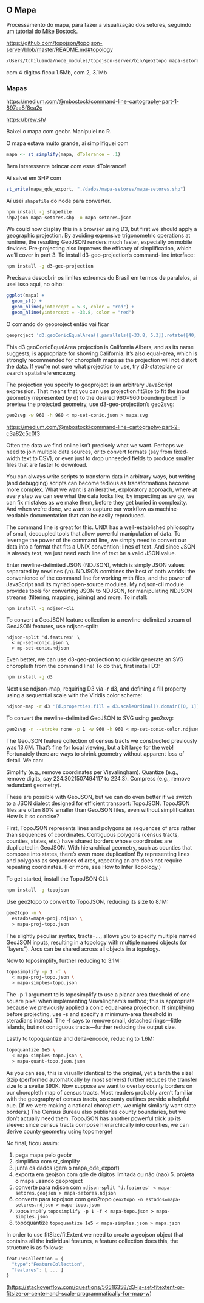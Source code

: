 ## O Mapa

Processamento do mapa, para fazer a visualização dos setores, seguindo um tutorial do Mike Bostock.

https://github.com/topojson/topojson-server/blob/master/README.md#topology

```zsh
/Users/tchiluanda/node_modules/topojson-server/bin/geo2topo mapa-setores.geojson > mapa.json
```

com 4 digitos ficou 1.5Mb, com 2, 3.1Mb


### Mapas

https://medium.com/@mbostock/command-line-cartography-part-1-897aa8f8ca2c

https://brew.sh/

Baixei o mapa com geobr. Manipulei no R.

O mapa estava muito grande, aí simplifiquei com

```r
mapa <- st_simplify(mapa, dTolerance = .1)
```

Bem interessante brincar com esse dTolerance!

Aí salvei em SHP com

```r
st_write(mapa_qde_export, "./dados/mapa-setores/mapa-setores.shp")
```

Aí usei `shapefile` do node para converter.

```bash
npm install -g shapefile
shp2json mapa-setores.shp -o mapa-setores.json
```

We could now display this in a browser using D3, but first we should apply a geographic projection. By avoiding expensive trigonometric operations at runtime, the resulting GeoJSON renders much faster, especially on mobile devices. Pre-projecting also improves the efficacy of simplification, which we’ll cover in part 3. To install d3-geo-projection’s command-line interface:

```bash
npm install -g d3-geo-projection
```

Precisava descobrir os limites extremos do Brasil em termos de paralelos, aí usei isso aqui, no olho:

```r
ggplot(mapa) + 
  geom_sf() + 
  geom_hline(yintercept = 5.3, color = "red") + 
  geom_hline(yintercept = -33.8, color = "red")
```

O comando do geoproject então vai ficar

```bash
geoproject 'd3.geoConicEqualArea().parallels([-33.8, 5.3]).rotate([40, 0]).fitSize([960, 960], d)' < mapa-setores.json > mp-set-conic.json
```

This d3.geoConicEqualArea projection is California Albers, and as its name suggests, is appropriate for showing California. It’s also equal-area, which is strongly recommended for choropleth maps as the projection will not distort the data. If you’re not sure what projection to use, try d3-stateplane or search spatialreference.org.

The projection you specify to geoproject is an arbitrary JavaScript expression. That means that you can use projection.fitSize to fit the input geometry (represented by d) to the desired 960×960 bounding box!
To preview the projected geometry, use d3-geo-projection’s geo2svg:

```bash
geo2svg -w 960 -h 960 < mp-set-conic.json > mapa.svg
```


https://medium.com/@mbostock/command-line-cartography-part-2-c3a82c5c0f3

Often the data we find online isn’t precisely what we want. Perhaps we need to join multiple data sources, or to convert formats (say from fixed-width text to CSV), or even just to drop unneeded fields to produce smaller files that are faster to download.

You can always write scripts to transform data in arbitrary ways, but writing (and debugging) scripts can become tedious as transformations become more complex. What we want is an iterative, exploratory approach, where at every step we can see what the data looks like; by inspecting as we go, we can fix mistakes as we make them, before they get buried in complexity. And when we’re done, we want to capture our workflow as machine-readable documentation that can be easily reproduced.

The command line is great for this. UNIX has a well-established philosophy of small, decoupled tools that allow powerful manipulation of data. To leverage the power of the command line, we simply need to convert our data into a format that fits a UNIX convention: lines of text. And since JSON is already text, we just need each line of text be a valid JSON value.

Enter newline-delimited JSON (NDJSON), which is simply JSON values separated by newlines (\n). NDJSON combines the best of both worlds: the convenience of the command line for working with files, and the power of JavaScript and its myriad open-source modules. My ndjson-cli module provides tools for converting JSON to NDJSON, for manipulating NDJSON streams (filtering, mapping, joining) and more. To install:

```bash
npm install -g ndjson-cli
```

To convert a GeoJSON feature collection to a newline-delimited stream of GeoJSON features, use ndjson-split:

```
ndjson-split 'd.features' \
  < mp-set-conic.json \
  > mp-set-conic.ndjson
```

Even better, we can use d3-geo-projection to quickly generate an SVG choropleth from the command line! To do that, first install D3:

```bash
npm install -g d3
```

Next use ndjson-map, requiring D3 via -r d3, and defining a fill property using a sequential scale with the Viridis color scheme:

```bash
ndjson-map -r d3 '(d.properties.fill = d3.scaleOrdinal().domain([0, 1]).range(["#efefef", "#0D0887"])(d.properties.ABASTEC), d)' < mp-set-conic.ndjson > mp-set-conic-color.ndjson
```

To convert the newline-delimited GeoJSON to SVG using geo2svg:

```bash
geo2svg -n --stroke none -p 1 -w 960 -h 960 < mp-set-conic-color.ndjson > mp-set-conic.svg
```


The GeoJSON feature collection of census tracts we constructed previously was 13.6M. That’s fine for local viewing, but a bit large for the web! Fortunately there are ways to shrink geometry without apparent loss of detail. We can:

Simplify (e.g., remove coordinates per Visvalingham).
Quantize (e.g., remove digits, say 224.3021507494117 to 224.3).
Compress (e.g., remove redundant geometry).

These are possible with GeoJSON, but we can do even better if we switch to a JSON dialect designed for efficient transport: TopoJSON. TopoJSON files are often 80% smaller than GeoJSON files, even without simplification. How is it so concise?

First, TopoJSON represents lines and polygons as sequences of arcs rather than sequences of coordinates. Contiguous polygons (census tracts, counties, states, etc.) have shared borders whose coordinates are duplicated in GeoJSON. With hierarchical geometry, such as counties that compose into states, there’s even more duplication! By representing lines and polygons as sequences of arcs, repeating an arc does not require repeating coordinates. (For more, see How to Infer Topology.)


To get started, install the TopoJSON CLI:

```bash
npm install -g topojson
```

Use geo2topo to convert to TopoJSON, reducing its size to 8.1M:

```bash
geo2topo -n \
  estados=mapa-proj.ndjson \
  > mapa-proj-topo.json
```
  
The slightly peculiar syntax, tracts=…, allows you to specify multiple named GeoJSON inputs, resulting in a topology with multiple named objects (or “layers”). Arcs can be shared across all objects in a topology.

Now to toposimplify, further reducing to 3.1M:

```bash
toposimplify -p 1 -f \
  < mapa-proj-topo.json \
  > mapa-simples-topo.json
```

The -p 1 argument tells toposimplify to use a planar area threshold of one square pixel when implementing Visvalingham’s method; this is appropriate because we previously applied a conic equal-area projection. If simplifying before projecting, use -s and specify a minimum-area threshold in steradians instead. The -f says to remove small, detached rings—little islands, but not contiguous tracts—further reducing the output size.

Lastly to topoquantize and delta-encode, reducing to 1.6M:

```bash
topoquantize 1e5 \
  < mapa-simples-topo.json \
  > mapa-quant-topo.json.json
```

As you can see, this is visually identical to the original, yet a tenth the size! Gzip (performed automatically by most servers) further reduces the transfer size to a svelte 390K.
Now suppose we want to overlay county borders on our choropleth map of census tracts. Most readers probably aren’t familiar with the geography of census tracts, so county outlines provide a helpful cue. (If we were making a national choropleth, we might similarly want state borders.)
The Census Bureau also publishes county boundaries, but we don’t actually need them. TopoJSON has another powerful trick up its sleeve: since census tracts compose hierarchically into counties, we can derive county geometry using topomerge!



No final, ficou assim:

1. pega mapa pelo geobr
2. simplifica com st_simplify
3. junta os dados (gera o mapa_qde_export)
4. exporta em geojson com qde de dígitos limitada ou não
(nao) 5. projeta o mapa usando geoproject
6. converte para ndjson com `ndjson-split 'd.features' < mapa-setores.geojson > mapa-setores.ndjson`
7. converte para topojson com geo2topo `geo2topo -n estados=mapa-setores.ndjson > mapa-topo.json`
8. toposimplify `toposimplify -p 1 -f < mapa-topo.json > mapa-simples.json`
9. topoquantize `topoquantize 1e5 < mapa-simples.json > mapa.json`


In order to use fitSize/fitExtent we need to create a geojson object that contains all the individual features, a feature collection does this, the structure is as follows:

```js
featureCollection = {
  "type":"FeatureCollection",
  "features": [ ... ]
}
```
(https://stackoverflow.com/questions/56516358/d3-js-set-fitextent-or-fitsize-or-center-and-scale-programmatically-for-map-w)
